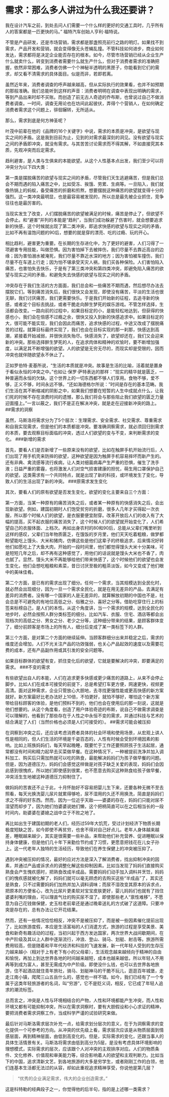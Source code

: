 # 需求：那么多人讲过为什么我还要讲？

我在设计汽车之前，到处去问人们需要一个什么样的更好的交通工具时，几乎所有人的答案都是一匹更快的马。” 福特汽车创始人亨利·福特说。

不管是产品研发，还是市场营销，需求都是那盏照亮前行之路的明灯。如果找不到需求，产品开发和营销，就会变得像无头苍蝇乱撞。不管科技如何进步，商业如何发达，需求都将是决定企业能否存在的根本。如今，尽管市场营销已经从企业生产什么就卖什么，转变到消费者需要什么就生产什么，但对于消费者需求的准确把握，依然非常困难，消费者仿佛一个个神秘半透明的黑匣子，你能看到它们的需求，却又看不清需求的具体面目。似是而非，若即若离。

虽然近年来，消费者调查的呼声越来越高，但从实际执行的效果看，也并不如预期的那般准确。我们总能听到这样的声音：消费者明明在调查中表现出明确<!--more-->的需求，等到产品出来时却不买账。而创造了前无古人奇迹的乔布斯，也曾说过自己不做消费者调查。一时间，调查无用论也在坊间此起彼伏，弄得个个营销人，在如何确定消费者需求这个问题上，徘徊辗转，无所适从。

那么，需求到底是何方神圣呢？

叶茂中前辈在他的《品牌的16个关键字》中说，需求的本质是冲突，是欲望与现实之间的矛盾。这是我到目前为止，见到的对需求最深刻的洞见。没有欲望与现实之间的矛盾即冲突，就没有需求。与其苦苦讨论需求而不得其解，不如直接究其本质，先观冲突而后定需求。

趋利避害，是人类与生俱来的本能欲望。从这个人性基本点出发，我们至少可以将冲突分为以下四大类：

第一类是摆脱痛苦的欲望与现实之间的矛盾，尽管我们天生逃避痛苦，但是我们总会不期而遇的陷入痛苦之中，比如受冻、挨饿、劳累、生病等。一旦陷入，我们就像热锅上的蚂蚁，备受痛苦的折磨和煎熬，想要摆脱这种痛苦的欲望就变得十分的强烈。这一类冲突最明显，也是最容易被发现的，所以总是最先被企业抓住，竞争往往也是最厉害的。

当现实发生了改变，人们摆脱痛苦的欲望被满足的时候，痛苦是停止了，但欲望不会停止。和“避害”并列的本能是“趋利”，当我们成功躲避了伤害时，就会想要追求新的快感，这个时候就出现了第二类冲突，即追求快感的欲望与现实之间的矛盾，比如不再有温饱问题的90后，想要的就是穿的漂亮、吃的过瘾、玩的开心。

相比趋利，避害更为重要。在长期的生存进化中，为了更好的避害，人们习得了一项避害专用技能，叫做恐惧。因为害怕掉下去被摔伤，我们尽量不去靠近高台的边缘；因为害怕溺水被淹死，我们尽量不靠近水深的地方；因为害怕被车撞伤，我们尽量不在车道上行走；因为怕不堪承受天灾人祸，我们买各种保险。人们害怕陷入痛苦，也害怕失去快乐，于是有了第三类冲突和第四类冲突，即避免陷入痛苦的欲望与现实之间的矛盾，和避免失去快感的欲望与现实之间的矛盾。

冲突存在于我们生活的方方面面，我们总会和一些痛苦不期而遇，然后想尽办法去摆脱它们。等到痛苦消失后，我们很快又会发现，即使没有痛苦，平淡的生活也很无聊，我们讨厌痛苦，我们更需要快乐。于是我们开始新的征程，去追寻新的快感，或者定个目标去挑战，或者干脆走向醉生梦死的娱乐游戏。不管怎样选择，生活都会改变。一路向前的过程中，如果目标定的小，是能轻松地达到，但获得的快感也小，我们会在倍感不过瘾之余，很快又投入到新的快感追求中。如果目标定的大，很可能不能实现，我们会因此而痛苦，追求快感的过程，中途又改成了摆脱痛苦的过程。就算目标最终实现了，我们也会在目标实现的那一刹那，快感达到高潮，紧接着开始减弱，并很快消失殆尽。快感消失了，欲望却还在，我们又会迎来新的冲突。那些选择醉生梦死的人，在追求肉体和精神的欢愉时，要不断增加强度，以满足其不断增强的欲望。人的欲望是无穷无尽的，而现实却是受限的，因而冲突也就伴随欲望永不休止了。

正如罗伯特·麦基所说，“生活的本质就是冲突。故事是生活的比喻，活着就是置身于看似永恒的冲突之中。”也如让·保罗·萨特表达的那样：”现实的精华就是匮乏，一种普遍而永恒的欠缺。这个世界上的一切东西都不够人们享用。食物不够，爱不够，正义不够，时间永远不够。“还如海德格尔所说：”时间是存在的基本范畴。我们生活在其不断缩减的阴影之中，如果我们想要在短暂的人生中成就点什么，让我们死的时候不存在浪费时间的遗憾，那么我们将会与那些阻止我们欲望的匮乏力量迎面撞上。”一言以蔽之，我们不是正在解决冲突，就是走在迎接新冲突的路上。
##需求的洞察

虽然，马斯洛将需求分为了5个层次：生理需求、安全需求、社交需求、尊重需求和自我实现需求，但是他们的本质都是冲突。要准确洞察需求，就必须回归到需求的本质，要去观察目标面临的冲突，透过人们欲望的变与不变，来判断需求的变化。
###新增的需求

首先，要看人们是否新增了一些原来没有的欲望，比如在触屏手机开始流行后，人们出现了用手机壳来防摔的欲望，这种欲望是因为触屏手机容易摔坏而新产生的。还有非典、禽流感等流行疾病，让人类对细菌病毒产生严重的恐惧，催生了洗手液；日益严重的雾霾，也将激发人们对空气损害建康的担忧，萌生用口罩保护自己的欲望。这类需求有一个共同特点，就是出现了新的科技，或环境发生了变化，导致人们的生活出现了新的冲突。
###原需求发生变化

其次，要看人们的原有欲望是否发生变化，欲望的变化主要来自三个方面：

第一方面，当某一种原有的痛苦消失之后，或者某一种原有的快感消失之后，会出现新欲望。例如，建国初期时人们饱受贫穷的折磨，很多人几年才买得起一次衣服，所以那个时候人们的欲望，是衣服要便宜耐穿。改革开放后人们的收入有了大幅的提高，买不起衣服的痛苦消失了，这个时候人们的欲望就开始变化了，人们希望自己的衣服体面、上档次。再如出身农村的80和90后，总能从父辈们嘴里听到这样的感叹，父辈们当年物质匮乏，在饿饭的岁月里，他们天天吃着粗粮，做梦都盼望能吃上馒头、大米和猪肉，仿佛这些是他们这辈子的终极追求，后来情况好转他们如愿吃上了大鱼大肉，开始的一段时间里，他们都觉得馒头大米十分美味，可是短短几年之后，却不再有这种感觉了，用他们的话说就是馒头大米也不香了，肉也腻了。显然，馒头大米不再能够给他们带来快感了，这个时候他们的欲望也会发生变化，他们会想吃粗粮和素菜，昔日讨厌至极的粗茶淡饭，如今又变成了他们眼中的美味佳肴。

第二个方面，是已有的需求出现了细分。任何一个需求，当其规模达到全民化时，就必然会出现细分，因为一旦一个需求全民化，就是在用无差异的产品，去满足有差异的消费者。没有哪一个国家的人是无差异的，就算解放初期的中国也不是，社会总是不可避免的有地位高低之分、俗雅之分、喜好之分等。借助吃穿住行上的标签来标榜自己，是人们的本性。从这个角度讲，当一个需求的规模，达到全民化的地步时，必然会按照人群分类标签的细分。比如汽车、衣服、住宅、酒店等都会出现档次的高低之分、男女之分、老少之分等，这种细分带来的结果，是顾客群体变了，细分前顾客是市场上的所有人，细分后变成了某一类标签下的人群。

第三个方面，是对第二个方面的继续延伸。当顾客群细分出来并稳定之后，需求的维度还会增加，人们不光关注产品的功效强弱，也关心产品起效的速度以及需要花费的成本，还有产品副作用或其引发的安全问题等。

如果目标群体的欲望有变，抓住变化后的欲望，它就是要解决的冲突，即要满足的需求。
###不变的需求
	
有些欲望出自人的本能，人们在追求更多快感或更少痛苦的道路上，从来不会停止脚步。比如人们在成本可接受的前提下，总是希望打车更方便，网速更快，视频更高清。面对这种需求，企业只管放心大胆地，去寻找更强性能或更高快感的新方案就好。新方案最好比老办法好上10倍，不怕更好，就怕不够好，哪怕这个新方案带给目标顾客的体验，是他们预料不到的，他们也会在使用后的那一刻说，这就是他们想要的。从这个角度看，创造了用户体验奇迹的布斯，说自己不做需求调查是可以理解的，他看到了那些存在于人性之中永恒不变的需求，并通过科技与艺术的结合满足了人们（当然价格也必须是人们可接受的）。
##需求可能会被压抑

在洞察到冲突之后，还应该考虑消费者具体的社会环境和使用场景，从宏观上讲人性是相同的，但人们生活的环境是千姿百态的，人性有时候会受到环境因素的影响。比如上班族妈妈们，每天早起晚睡，既要忙于工作还要照顾孩子生活起居，通常都没有时间和精力起早去买菜做早餐。在这种情况下，一种被提前洗净并加入调料加工、购买后只需加热就可以吃的熟食，最能解决妈妈们为孩子做早餐的问题。但是，因为道德压力，妈妈们会感觉这样做是对孩子缺乏关爱的表现，妈妈们会因此感到很愧疚，所以她们即使感到很累，也不愿意去购买这种熟食给孩子做早餐，冲突活生生地被这种道德压力抑制住了。

做妈妈的苦衷还不止于此，十月怀胎好不容易把婴儿生下来，还要各种无微不至去照看，每天光换洗婴儿尿片就累得够呛，尿不湿用的久还不用换洗，简直是妈妈们求之不得的好东西。然而，因为一位近乎天敌——婆婆的存在，妈妈们只能对尿不湿望而却步了，因为她们怕婆婆说她们懒，这个把柄简直可以在之后相当长的一段时间内，助婆婆在婆媳之战中立于不败之地了。

再比如出生于建国初期的老人们，经历过59年大饥荒，受过计划经济下物质长期极度短缺之苦，如今即使不再贫穷，也舍不得对自己好点儿。老年人身体越来越差，睡眠越来越少，其实是很需要一些补品，来帮助他们补充营养、促进睡眠以保持身体健康，但是他们几十年下来勤俭节约成了习惯，更愿意把钱花在儿女子孙上。这一代老年人独特的生活经历，导致他们在养生保健上的冲突被压抑了。

遇到冲突被压抑的情况，最好的应对方法是深入了解消费者，找出抑制冲突的因素，并通过产品或诉求点的调整化解这些抑制因素。比如当发现了妈妈们直接购买熟食会产生愧疚感时，把熟食改成半成品，需要妈妈们动手加入调料并烹饪，妈妈们的愧疚感就被化解了，妈妈们就可以毫无顾虑的去购买这些“半成品”了，其实还是熟食，只不过需要妈妈们加热并加入调料调味；而尿不湿改变其原本的诉求点，把原本的方便省心，改为比尿片更柔软对宝宝皮肤更好，婴儿妈妈们也就有了挡住婆婆利嘴的理由，可以理直气壮的购买尿不湿了。即使那些老人“禀性难移”，不愿意为自己花钱做保健，史玉柱老前辈还是通过晚辈送礼的方式破了这道障。只要冲突是存在的，总有办法让它开花结果。

然而，还有一些情况恰恰相反，冲突不是被压抑了，而是被一些因素催化提前出现了，比如旅游度假，本应是生活富裕的人们消遣方式，旅游的过程是享受美景、美食和新奇有趣活动的过程，当初兴起于西方发达国家，两次世界大战间歇期间，在中产阶级及其以上人群中逐渐流行，冲浪、登山、骑马、划艇、射击等。旅游所需费用较高，但是随着和平年代经济和科技的飞速发展，新一代年轻人受到的生存压力越来越小（相对于上有老下有小的父母辈），生活观念越来越倾向于精神的自由和愉悦，再加上到达世界各地的时间越来越短，成本也越来越低，所以年轻人不用再等到成为富人，甚至无需成为中产阶级。即使没什么钱，也可以去世界各地旅游，住不起酒店就住青年旅社，骑马、划艇神马的干脆不玩儿，逛逛百年城堡，走走江南小镇，爬爬三山五岳什么的，感觉也一样不错。如今，我们已经有了一个专属于这类年轻旅游者的名词，叫“穷游”，它不是贬义词，相反，它已成了年轻人追求的潮流标签。

总而言之，冲突是人性与环境相结合的产物，人性和环境都能产生冲突，而人性和环境又都有可能抑制冲突，所以在需求洞察时，要有大胆假设和小心求证的精神，要把消费者需求洞察工作，当成科学严谨的试验研究来做。

最后针对马斯洛需求层次补充一点，给需求划分层次的意义，在于为洞察需求的变化提供一个可参考的方向。从冲突的优先级上看，需求层次应该是从物质层面到情感层面，再到精神层面，由低到高变化的。但是，实际需求的变化，还跟当事人的具体生活情景有关。马斯洛将需求由低到高分为5层，是没有考虑具体环境影响的理想模式，实际需求的层次，应该跟个人对冲突的主观排序对应。人们的物质条件、文化修养、价值观和审美能力等，综合影响着人的欲望和主观判断力。比如当下的中国，追求清新文艺，到各地旅游的大多是穷学生，或者刚刚工作的白领，他们连基本生活都无法过的从容，却如此重视追求精神享受，你说他是第几层？ 

>“优秀的企业满足需求，伟大的企业创造需求。”

这是科特勒的经典段子之一，你觉得他的后半句，指的是上述哪一类需求？
